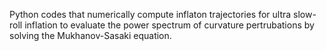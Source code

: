 Python codes that numerically compute inflaton trajectories for ultra slow-roll inflation to evaluate the power spectrum of curvature pertrubations by solving the Mukhanov-Sasaki equation.
